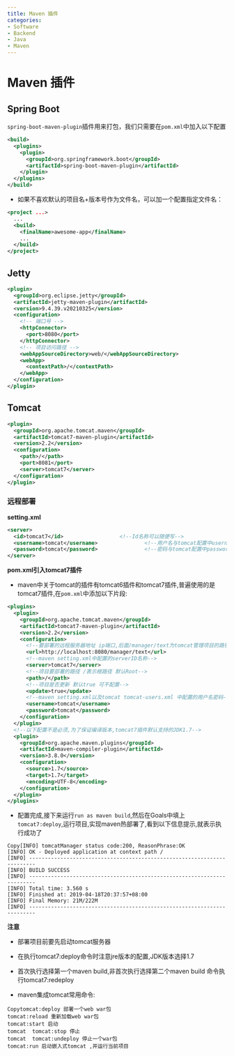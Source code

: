 ```yaml
---
title: Maven 插件
categories:
- Software
- Backend
- Java
- Maven
---
```

# Maven 插件

## Spring Boot

`spring-boot-maven-plugin`插件用来打包，我们只需要在`pom.xml`中加入以下配置

```xml
<build>
  <plugins>
    <plugin>
      <groupId>org.springframework.boot</groupId>
      <artifactId>spring-boot-maven-plugin</artifactId>
    </plugin>
  </plugins>
</build>
```

- 如果不喜欢默认的项目名+版本号作为文件名，可以加一个配置指定文件名：

```xml
<project ...>
  ...
  <build>
    <finalName>awesome-app</finalName>
    ...
  </build>
</project>
```

## Jetty

```xml
<plugin>
  <groupId>org.eclipse.jetty</groupId>
  <artifactId>jetty-maven-plugin</artifactId>
  <version>9.4.39.v20210325</version>
  <configuration>
    <!-- 端口号 -->
    <httpConnector>
      <port>8080</port>
    </httpConnector>
    <!-- 项目访问路径 -->
    <webAppSourceDirectory>web/</webAppSourceDirectory>
    <webApp>
      <contextPath>/</contextPath>
    </webApp>
  </configuration>
</plugin>
```

## Tomcat

```xml
<plugin>
  <groupId>org.apache.tomcat.maven</groupId>
  <artifactId>tomcat7-maven-plugin</artifactId>
  <version>2.2</version>
  <configuration>
    <path>/</path>
    <port>8081</port>
    <server>tomcat7</server>
  </configuration>
</plugin>
```

### 远程部署

**setting.xml**

```xml
<server>
  <id>tomcat7</id>					<!--Id名称可以随便写-->
  <username>tomcat</username>				<!--用户名与tomcat配置中username相同-->
  <password>tomcat</password>				<!--密码与tomcat配置中password相同-->
</server>
```

**pom.xml引入tomcat7插件**

- maven中关于tomcat的插件有tomcat6插件和tomcat7插件,普遍使用的是tomcat7插件,在`pom.xml`中添加以下片段:

```xml
<plugins>
  <plugin>
    <groupId>org.apache.tomcat.maven</groupId>
    <artifactId>tomcat7-maven-plugin</artifactId>
    <version>2.2</version>
    <configuration>
      <!--要部署的远程服务器地址 ip端口,后面/manager/text为tomcat管理项目的路径不能改变-->
      <url>http://localhost:8080/manager/text</url>
      <!--maven setting.xml中配置的serverID名称-->
      <server>tomcat7</server>
      <!--项目要部署的路径 /表示根路径 默认Root-->
      <path>/</path>
      <!--项目是否更新 默认true 可不配置-->
      <update>true</update>
      <!--maven setting.xml以及tomcat tomcat-users.xml 中配置的用户名密码-->
      <username>tomcat</username>
      <password>tomcat</password>
    </configuration>
  </plugin>
  <!--以下配置不是必须,为了保证编译版本,tomcat7插件默认支持的JDK1.7-->
  <plugin>
    <groupId>org.apache.maven.plugins</groupId>
    <artifactId>maven-compiler-plugin</artifactId>
    <version>3.8.0</version>
    <configuration>
      <source>1.7</source>
      <target>1.7</target>
      <encoding>UTF-8</encoding>
    </configuration>
  </plugin>
</plugins>
```

- 配置完成,接下来运行`run as maven build`,然后在Goals中填上`tomcat7:deploy`,运行项目,实现maven热部署了,看到以下信息提示,就表示执行成功了

```
Copy[INFO] tomcatManager status code:200, ReasonPhrase:OK
[INFO] OK - Deployed application at context path /
[INFO] ------------------------------------------------------------------------
[INFO] BUILD SUCCESS
[INFO] ------------------------------------------------------------------------
[INFO] Total time: 3.560 s
[INFO] Finished at: 2019-04-18T20:37:57+08:00
[INFO] Final Memory: 21M/222M
[INFO] ------------------------------------------------------------------------
```

**注意**

- 部署项目前要先启动tomcat服务器
- 在执行tomcat7:deploy命令时注意jre版本的配置,JDK版本选择1.7
- 首次执行选择第一个maven build,非首次执行选择第二个maven build 命令执行tomcat7:redeploy

- maven集成tomcat常用命令:

```
Copytomcat:deploy 部署一个web war包
tomcat:reload 重新加载web war包
tomcat:start 启动
tomcat  tomcat:stop 停止
tomcat  tomcat:undeploy 停止一个war包
tomcat:run 启动嵌入式tomcat ,并运行当前项目
```

